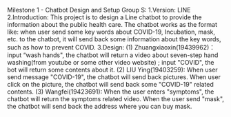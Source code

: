 Milestone 1 - Chatbot Design and Setup
Group S: 
1.Version: LINE
2.Introduction: This project is to design a Line chatbot to provide the information about the public health care. The chatbot works as the format like: when user send some key words about COVID-19, Incubation, mask, etc. to the chatbot, it will send back some information about the key words, such as how to prevent COVID.
3.Design:
(1) Zhuangxiaoxin(19439962)：input “wash hands", the chatbot will return a video about seven-step hand washing(from youtube or some other video website) ; input "COVID", the bot will return some contents about it.
(2) LIU Ying(19403259): When user send message "COVID-19", the chatbot will send back pictures. When user click on the picture, the chatbot will send back some "COVID-19" related contents.
(3) Wangfei(19423691): When the user enters "symptoms", the chatbot will return the symptoms related video. When the user send "mask", the chatbot will send back the address where you can buy mask.